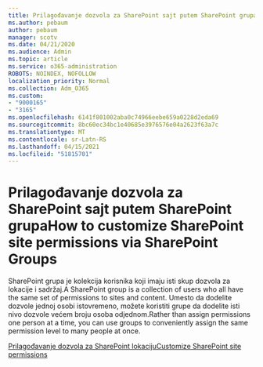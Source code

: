 ```yaml
---
title: Prilagođavanje dozvola za SharePoint sajt putem SharePoint grupa
ms.author: pebaum
author: pebaum
manager: scotv
ms.date: 04/21/2020
ms.audience: Admin
ms.topic: article
ms.service: o365-administration
ROBOTS: NOINDEX, NOFOLLOW
localization_priority: Normal
ms.collection: Adm_O365
ms.custom:
- "9000165"
- "3165"
ms.openlocfilehash: 6141f801002aba0c74966eebe659a0228d2eda69
ms.sourcegitcommit: 8bc60ec34bc1e40685e3976576e04a2623f63a7c
ms.translationtype: MT
ms.contentlocale: sr-Latn-RS
ms.lasthandoff: 04/15/2021
ms.locfileid: "51815701"
---
```

# <a name="how-to-customize-sharepoint-site-permissions-via-sharepoint-groups"></a><span data-ttu-id="10768-102">Prilagođavanje dozvola za SharePoint sajt putem SharePoint grupa</span><span class="sxs-lookup"><span data-stu-id="10768-102">How to customize SharePoint site permissions via SharePoint Groups</span></span> 

<span data-ttu-id="10768-103">SharePoint grupa je kolekcija korisnika koji imaju isti skup dozvola za lokacije i sadržaj.</span><span class="sxs-lookup"><span data-stu-id="10768-103">A SharePoint group is a collection of users who all have the same set of permissions to sites and content.</span></span> <span data-ttu-id="10768-104">Umesto da dodelite dozvole jednoj osobi istovremeno, možete koristiti grupe da dodelite isti nivo dozvole većem broju osoba odjednom.</span><span class="sxs-lookup"><span data-stu-id="10768-104">Rather than assign permissions one person at a time, you can use groups to conveniently assign the same permission level to many people at once.</span></span>

[<span data-ttu-id="10768-105">Prilagođavanje dozvola za SharePoint lokaciju</span><span class="sxs-lookup"><span data-stu-id="10768-105">Customize SharePoint site permissions</span></span>](https://docs.microsoft.com/sharepoint/customize-sharepoint-site-permissions)